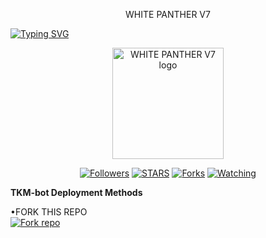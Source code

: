 <p align="center">
WHITE PANTHER V7
</p>

<a href="https://git.io/typing-svg"><img src="https://readme-typing-svg.demolab.com?font=Black+Ops+One&size=50&pause=1000&color=DAA520&center=true&width=910&height=100&lines=THANKS FOR CHOOSING +TKM-bot;MULTI+DEVICE+WHATSAPP+BOT" alt="Typing SVG" /></a>
  </p>

<p align="center">
  <a href="WHITE-PANTHER-v7">
    <img alt="WHITE PANTHER V7 logo" height="178" src="https://telegra.ph/file/e07a3d933fb4cad0b3791.jpg">
  </a>
</p>

<p align="center">
  <a href="https://github.com/GURUMD-TECH/WHITE-PANTHER-v7"><img title="Followers" src="https://img.shields.io/github/followers/Cod3Uchiha?label=Followers&style=social"></a>
  <a href="https://github.com/GURUMD-TECH/WHITE-PANTHER-v7/stargazers/"><img title="STARS" src="https://github.com/GURUMD-TECH/WHITE-PANTHER-v7?&style=social"></a>
  <a href="https://github.com/GURUMD-TECH/WHITE-PANTHER-v7/network/members"><img title="Forks" src="https://github.com/GURUMD-TECH/WHITE-PANTHER-v7?style=social"></a>
  <a href="https://github.com/GURUMD-TECH/WHITE-PANTHER-v7/watchers"><img title="Watching" src="https://github.com/GURUMD-TECH/WHITE-PANTHER-v7t?label=Watching&style=social"></a>
</p>

 **TKM-bot Deployment Methods**

•FORK THIS REPO
 <br>
 <a href='https://github.com/GURUMD-TECH/WHITE-PANTHER-v7/fork' target="_blank"><img alt='Fork repo' src='https://img.shields.io/badge/Fork-black?style=for-the-badge&logo=git&logoColor=white'/></a>
 
